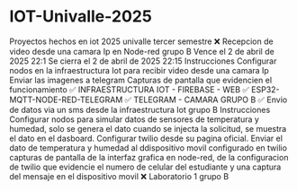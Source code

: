 # IOT-Univalle-2025
Proyectos hechos en iot 2025 univalle tercer semestre
❌ Recepcion de video desde una camara Ip en Node-red grupo B
    Vence el 2 de abril de 2025 22:1 Se cierra el 2 de abril de 2025 22:15
    Instrucciones
    Configurar nodos en la infraestructura Iot para recibir video desde una camara Ip
    Enviar las imagenes a telegram
    Capturas de pantalla que evidencien el funcionamiento
✅ INFRAESTRUCTURA IOT - FIREBASE - WEB
✅ ESP32-MQTT-NODE-RED-TELEGRAM
✅ TELEGRAM - CAMARA GRUPO B
✅ Envio de datos via un sms desde la infraestructura Iot grupo B
Instrucciones
Configurar nodos para simular datos de sensores de temperatura y humedad, solo se genera el dato cuando se injecta la solicitud, se muestra el dato en el dasboard.
Configurar twilio desde su pagina oficial.
Enviar el dato de temperatura y humedad al ddispositivo movil configurado en twilio
capturas de pantalla de la interfaz grafica en node-red, de la configuracion de twilio que evidencie el numero de celular del estudiante y una captura del mensaje en el dispositivo movil
❌ Laboratorio 1 grupo B
